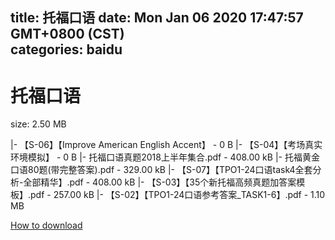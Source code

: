 
title: 托福口语
date: Mon Jan 06 2020 17:47:57 GMT+0800 (CST)    
categories: baidu
---

# 托福口语
size: 2.50 MB
 
 
|- 【S-06】【Improve American English Accent】 - 0 B
|- 【S-04】【考场真实环境模拟】 - 0 B
|- 托福口语真题2018上半年集合.pdf - 408.00 kB
|- 托福黄金口语80题(带完整答案).pdf - 329.00 kB
|- 【S-07】【TPO1-24口语task4全套分析-全部精华】.pdf - 408.00 kB
|- 【S-03】【35个新托福高频真题加答案模板】.pdf - 257.00 kB
|- 【S-02】【TPO1-24口语参考答案_TASK1-6】.pdf - 1.10 MB

[How to download](https://bpcam.bemobtrk.com/go/2ceec3aa-1ca2-46d6-b9ff-aaa5c184517c?jno=2122)